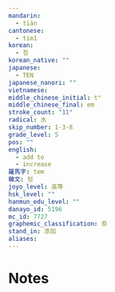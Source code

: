 ```yaml
---
mandarin:
  - tiān
cantonese:
  - tim1
korean:
  - 첨
korean_native: ""
japanese:
  - TEN
japanese_nanori: ""
vietnamese:
middle_chinese_initial: tʰ
middle_chinese_final: em
stroke_count: "11"
radical: 水
skip_number: 1-3-8
grade_level: 5
pos: ""
english:
  - add to
  - increase
羅馬字: tem
韓文: 텀
joyo_level: 高等
hsk_level: ""
hanmun_edu_level: ""
danayo_id: 5196
mc_id: 7727
graphemic_classification: 忝
stand_in: 添加
aliases:
---
```


# Notes
